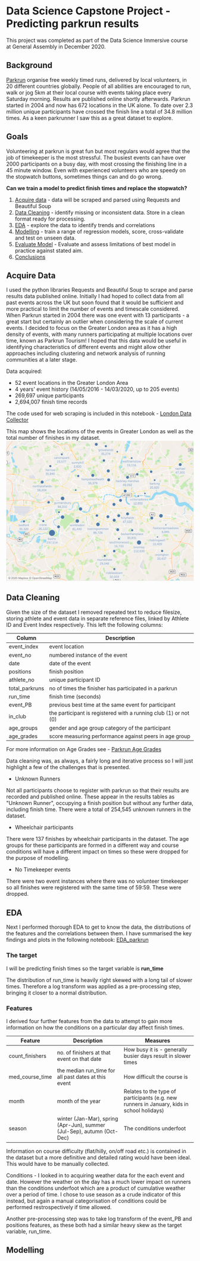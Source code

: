 # Data Science Capstone Project - Predicting parkrun results

This project was completed as part of the Data Science Immersive course at General Assembly in December 2020.

## Background

[Parkrun](https://www.parkrun.org.uk/) organise free weekly timed runs, delivered by local volunteers, in 20 different countries globally.  People of all abilities are encouraged to run, walk or jog 5km at their local course with events taking place every Saturday morning.  Results are published online shortly afterwards.  Parkrun started in 2004 and now has 672 locations in the UK alone.  To date over 2.3 million unique participants have crossed the finish line a total of 34.8 million times.  As a keen parkrunner I saw this as a great dataset to explore.

## Goals

Volunteering at parkrun is great fun but most regulars would agree that the job of timekeeper is the most stressful.  The busiest events can have over 2000 participants on a busy day, with most crossing the finishing line in a 45 minute window.  Even with experienced volunteers who are speedy on the stopwatch buttons, sometimes things can and do go wrong.

**Can we train a model to predict finish times and replace the stopwatch?**


1. [Acquire data](#Acquire-Data) - data will be scraped and parsed using Requests and Beautiful Soup
2. [Data Cleaning](#Data-Cleaning) - identify missing or inconsistent data.  Store in a clean format ready for processing.
3. [EDA](#EDA) - explore the data to identify trends and correlations
4. [Modelling](#Modelling) - train a range of regression models, score, cross-validate and test on unseen data.
5. [Evaluate Model](#Evaluate-Model) - Evaluate and assess limitations of best model in practice against stated aim.
6. [Conclusions](#Conclusions)

## Acquire Data

I used the python libraries Requests and Beautiful Soup to scrape and parse results data published online.  Initially I had hoped to collect data from all past events across the UK but soon found that it would be sufficient and more practical to limit the number of events and timescale considered.  When Parkrun started in 2004 there was one event with 13 participants - a great start but certainly an outlier when considering the scale of current events.  I decided to focus on the Greater London area as it has a high density of events, with many runners participating at multiple locations over time, known as Parkrun Tourism!  I hoped that this data would be useful in identifying characteristics of different events and might allow other approaches including clustering and network analysis of running communities at a later stage.

Data acquired:
* 52 event locations in the Greater London Area
* 4 years' event history (14/05/2016 - 14/03/2020, up to 205 events)
* 269,697 unique participants
* 2,694,007 finish time records

The code used for web scraping is included in this notebook - [London Data Collector](london_data_collector.ipynb)

This map shows the locations of the events in Greater London as well as the total number of finishes in my dataset.
![Event locations and number of finishers](images/event_map_4.png)


## Data Cleaning

Given the size of the dataset I removed repeated text to reduce filesize, storing athlete and event data in separate reference files, linked by Athlete ID and Event Index respectively.  This left the following columns:

| Column | Description |
| --- | ----------- |
| event_index | event location |
| event_no | numbered instance of the event |
| date | date of the event |
| positions | finish position |
| athlete_no | unique participant ID |
| total_parkruns | no of times the finisher has participated in a parkrun |
| run_time | finish time (seconds) |
| event_PB | previous best time at the same event for participant |
| in_club | the participant is registered with a running club (1) or not (0) |
| age_groups | gender and age group category of the participant |
| age_grades | score measuring performance against peers in age group |


For more information on Age Grades see - [Parkrun Age Grades](https://support.parkrun.com/hc/en-us/articles/200565263-What-is-age-grading-)


Data cleaning was, as always, a fairly long and iterative process so I will just highlight a few of the challenges that is presented.

* Unknown Runners

Not all participants choose to register with parkrun so that their results are recorded and published online.  These appear in the results tables as "Unknown Runner", occupying a finish position but without any further data, including finish time.  There were a total of 254,545 unknown runners in the dataset.  

* Wheelchair participants

There were 137 finishes by wheelchair participants in the dataset.  The age groups for these participants are formed in a different way and course conditions will have a different impact on times so these were dropped for the purpose of modelling.

* No Timekeeper events

There were two event instances where there was no volunteer timekeeper so all finishes were registered with the same time of 59:59.  These were dropped.


## EDA

Next I performed thorough EDA to get to know the data, the distributions of the features and the correlations between them.
I have summarised the key findings and plots in the following notebook:
[EDA_parkrun]()

### The target

I will be predicting finish times so the target variable is **run_time**

The distribution of run_time is heavily right skewed with a long tail of slower times.  Therefore a log transform was applied as a pre-processing step, bringing it closer to a normal distribution.

### Features

I derived four further features from the data to attempt to gain more information on how the conditions on a particular day affect finish times.

| Feature | Description | Measures |
| ---- | ---- | ---- |
| count_finishers | no. of finishers at that event on that date | How busy it is - generally busier days result in slower times |
| med_course_time | the median run_time for all past dates at this event | How difficult the course is |
| month | month of the year | Relates to the type of participants (e.g. new runners in January, kids in school holidays) |
| season | winter (Jan-Mar), spring (Apr-Jun), summer (Jul-Sep), autumn (Oct-Dec) | The conditions underfoot |

Information on course difficulty (flat/hilly, on/off road etc.) is contained in the dataset but a more definitive and detailed rating would have been ideal.  This would have to be manually collected.

Conditions - I looked in to acquiring weather data for the each event and date. However the weather on the day has a much lower impact on runners than the conditions underfoot which are a product of cumulative weather over a period of time.  I chose to use season as a crude indicator of this instead, but again a manual categorisation of conditions could be performed restrospectively if time allowed.

Another pre-processing step was to take log transform of the event_PB and positions features, as these both had a similar heavy skew as the target variable, run_time.


## Modelling






